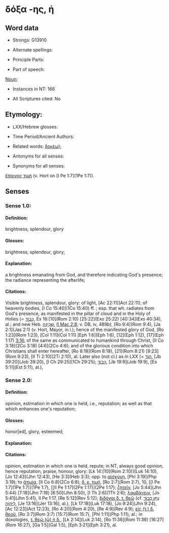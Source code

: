 # δόξα -ης, ἡ

<!-- Status: S2=NeedsFinalCheck -->
<!-- Lexica used for edits: BDAG  -->

## Word data

* Strongs: G13910

* Alternate spellings:



* Principle Parts: 


* Part of speech: 

[Noun](http://ugg.readthedocs.io/en/latest/noun.html); 

* Instances in NT: 166

* All Scriptures cited: No

## Etymology: 



* LXX/Hebrew glosses: 


* Time Period/Ancient Authors: 


* Related words: [δοκέω]());

* Antonyms for all senses:

* Synonyms for all senses: 

 [ἔπαινος τιμή]() (v. Hort on [I Pe 1:7](1Pe 1:7)).

## Senses 

### Sense  1.0: 

#### Definition: 

brightness, splendour, glory

#### Glosses: 

brightness, splendour, glory; 

#### Explanation: 

a brightness emanating from God, and therefore indicating God's presence;  the radiance representing the afterlife;


#### Citations: 

Visible brightness, splendour, glory: of light, [Ac 22:11](Act 22:11); of heavenly bodies, [I Co 15:40](1Co 15:40) ff. ; esp. that wh. radiates from God's presence, as manifested in the pillar of cloud and in the Holy of Holies (= [כָּבוֹד](//en-uhl/H3519), Ex 16:[10](Rom 2:10)  [25:22](Exo 25:22) [40:34](Exo 40:34), al.; and new Heb. [שְׁכִינָה](//en-uhl/H7914), [II Mac 2:8](2Macc.2.8); v. DB, iv, 489b), [Ro 9:4](Rom 9:4), [Ja 2:1](Jas 2:1) (v. Hort, Mayor, in l.); hence of the manifested glory of God, [Ro 1:23](Rom 1:23), [Col 1:11](Col 1:11) [Eph 1:6](Eph 1:6),  [12](Eph 1:12), [17](Eph 1:17) [3:16](Emph.3.16); of the same as communicated to humankind through Christ, [II Co 3:18](2Co 3:18)  [4:6](2Co 4:6); and of the glorious condition into which Christians shall enter hereafter, [Ro 8:18](Rom 8:18), [21](Rom 8:21) [9:23](Rom 9:23), [II Ti 2:10](2Ti 2:10), al. 
Later also (not cl.) as in LXX (= [הוֹד](//en-uhl/H1935), [Jb 39:20](Job 39:20), [I Ch 29:25](1Ch 29:25); [כָּבֹוד](//en-uhl/H3519), [Jb 19:9](Job 19:9), [Es 5:11](Est 5:11), al.), 

### Sense  2.0: 

#### Definition: 

opinion, estimation in which one is held, i.e., reputation; as well as that which enhances one's reputation;

#### Glosses: 

honor[ed], glory, esteemed;


#### Explanation: 


#### Citations: 

opinion, estimation in which one is held, repute; in NT, always good opinion, hence reputation, praise, honour, glory: [Lk 14:[10](Rom 2:10)](Luk 14:10), [Jo 12:43](Jhn 12:43), [He 3:3](Heb 3:3); opp. to [αἰσχύνη](), [Phl 3:19](Php 3:19); to [ἀτιμία](), [II Co 6:8](2Co 6:8); [δ. κ. τιμή](), [Ro 2:7](Rom 2:7),  10, [[I Pe 1:7](1Pe 1:7)](1Pe 1:7), [[II Pe 1:17](2Pe 1:17)](2Pe 1:17); [ζητεῖν](), [Jo 5:44](Jhn 5:44)  [7:18](Jhn 7:18) [8:50](Jhn 8:50), [I Th 2:6](1Th 2:6); [λαμβάνειν](), [Jo 5:41](Jhn 5:41), II Pe 1:17, [Re 5:12](Rev 5:12); [διδόναι δ. τ. θεῷ]() (cf. [נָתַן כָּבוֹד לַיהוָֹה](//en-uhl/H5414), [Je 13:16](Jer 13:16), al.), [Lk 17:18](Luk 17:18), [Jo 9:24](Jhn 9:24), [Ac 12:23](Act 12:23), [Ro 4:20](Rom 4:20), [Re 4:9](Rev 4:9); [εἰς (τ.) δ. θεοῦ](), [Ro 3:7](Rom 3:7)  [15:7](Rom 15:7), [Phl 1:11](Php 1:11), al.; in doxologies, [τ. θεῷ (ᾧ) ἡ δ.](), [Lk 2:14](Luk 2:14), [Ro 11:36](Rom 11:36)  [16:27](Rom 16:27), [Ga 1:5](Gal 1:5), [Eph 3:21](Eph 3:21), al. 



